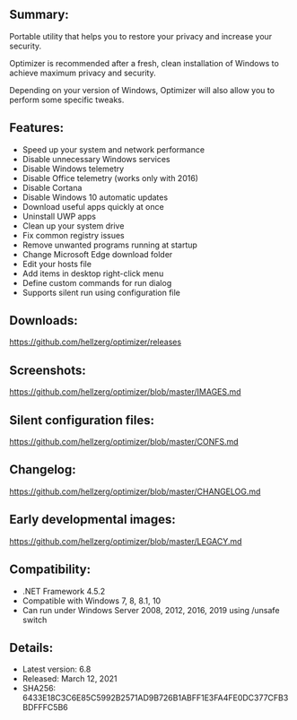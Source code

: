 ## Summary: ##

Portable utility that helps you to restore your privacy and increase your security.

Optimizer is recommended after a fresh, clean installation of Windows to achieve maximum privacy and security.

Depending on your version of Windows, Optimizer will also allow you to perform some specific tweaks.

## Features: ##

* Speed up your system and network performance
* Disable unnecessary Windows services
* Disable Windows telemetry
* Disable Office telemetry (works only with 2016)
* Disable Cortana
* Disable Windows 10 automatic updates
* Download useful apps quickly at once
* Uninstall UWP apps
* Clean up your system drive
* Fix common registry issues
* Remove unwanted programs running at startup
* Change Microsoft Edge download folder
* Edit your hosts file
* Add items in desktop right-click menu
* Define custom commands for run dialog
* Supports silent run using configuration file

## Downloads: ##
https://github.com/hellzerg/optimizer/releases

## Screenshots: ##
https://github.com/hellzerg/optimizer/blob/master/IMAGES.md

## Silent configuration files: ##
https://github.com/hellzerg/optimizer/blob/master/CONFS.md

## Changelog: ##
https://github.com/hellzerg/optimizer/blob/master/CHANGELOG.md

## Early developmental images: ##
https://github.com/hellzerg/optimizer/blob/master/LEGACY.md

## Compatibility: ##

* .NET Framework 4.5.2
* Compatible with Windows 7, 8, 8.1, 10
* Can run under Windows Server 2008, 2012, 2016, 2019 using /unsafe switch

## Details: ##

* Latest version: 6.8
* Released: March 12, 2021
* SHA256: 6433E18C3C6E85C5992B2571AD9B726B1ABFF1E3FA4FE0DC377CFB3BDFFFC5B6
